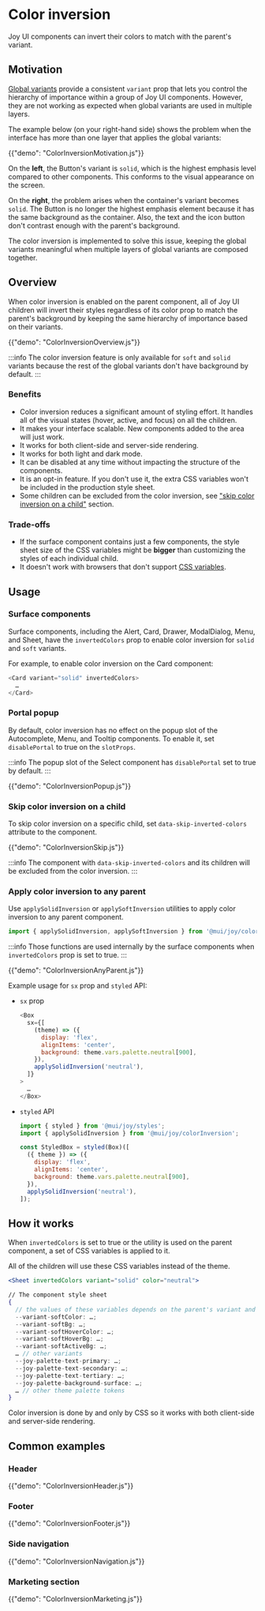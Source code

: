 # Color inversion

<p class="description">Joy UI components can invert their colors to match with the parent's variant.</p>

## Motivation

[Global variants](/joy-ui/main-features/global-variants/) provide a consistent `variant` prop that lets you control the hierarchy of importance within a group of Joy UI components. However, they are not working as expected when global variants are used in multiple layers.

The example below (on your right-hand side) shows the problem when the interface has more than one layer that applies the global variants:

{{"demo": "ColorInversionMotivation.js"}}

On the **left**, the Button's variant is `solid`, which is the highest emphasis level compared to other components.
This conforms to the visual appearance on the screen.

On the **right**, the problem arises when the container's variant becomes `solid`.
The Button is no longer the highest emphasis element because it has the same background as the container.
Also, the text and the icon button don't contrast enough with the parent's background.

The color inversion is implemented to solve this issue, keeping the global variants meaningful when multiple layers of global variants are composed together.

## Overview

When color inversion is enabled on the parent component, all of Joy UI children will invert their styles regardless of its color prop to match the parent's background by keeping the same hierarchy of importance based on their variants.

{{"demo": "ColorInversionOverview.js"}}

:::info
The color inversion feature is only available for `soft` and `solid` variants because the rest of the global variants don't have background by default.
:::

### Benefits

- Color inversion reduces a significant amount of styling effort. It handles all of the visual states (hover, active, and focus) on all the children.
- It makes your interface scalable. New components added to the area will just work.
- It works for both client-side and server-side rendering.
- It works for both light and dark mode.
- It can be disabled at any time without impacting the structure of the components.
- It is an opt-in feature. If you don't use it, the extra CSS variables won't be included in the production style sheet.
- Some children can be excluded from the color inversion, see ["skip color inversion on a child"](#skip-color-inversion-on-a-child) section.

### Trade-offs

- If the surface component contains just a few components, the style sheet size of the CSS variables might be **bigger** than customizing the styles of each individual child.
- It doesn't work with browsers that don't support [CSS variables](https://caniuse.com/css-variables).

## Usage

### Surface components

Surface components, including the Alert, Card, Drawer, ModalDialog, Menu, and Sheet, have the `invertedColors` prop to enable color inversion for `solid` and `soft` variants.

For example, to enable color inversion on the Card component:

```js
<Card variant="solid" invertedColors>
  …
</Card>
```

### Portal popup

By default, color inversion has no effect on the popup slot of the Autocomplete, Menu, and Tooltip components.
To enable it, set `disablePortal` to true on the `slotProps`.

:::info
The popup slot of the Select component has `disablePortal` set to true by default.
:::

{{"demo": "ColorInversionPopup.js"}}

### Skip color inversion on a child

To skip color inversion on a specific child, set `data-skip-inverted-colors` attribute to the component.

{{"demo": "ColorInversionSkip.js"}}

:::info
The component with `data-skip-inverted-colors` and its children will be excluded from the color inversion.
:::

### Apply color inversion to any parent

Use `applySolidInversion` or `applySoftInversion` utilities to apply color inversion to any parent component.

```js
import { applySolidInversion, applySoftInversion } from '@mui/joy/colorInversion';
```

:::info
Those functions are used internally by the surface components when `invertedColors` prop is set to true.
:::

{{"demo": "ColorInversionAnyParent.js"}}

Example usage for `sx` prop and `styled` API:

- `sx` prop

  ```js
  <Box
    sx={[
      (theme) => ({
        display: 'flex',
        alignItems: 'center',
        background: theme.vars.palette.neutral[900],
      }),
      applySolidInversion('neutral'),
    ]}
  >
    …
  </Box>
  ```

- `styled` API

  ```js
  import { styled } from '@mui/joy/styles';
  import { applySolidInversion } from '@mui/joy/colorInversion';

  const StyledBox = styled(Box)([
    ({ theme }) => ({
      display: 'flex',
      alignItems: 'center',
      background: theme.vars.palette.neutral[900],
    }),
    applySolidInversion('neutral'),
  ]);
  ```

## How it works

When `invertedColors` is set to true or the utility is used on the parent component, a set of CSS variables is applied to it.

All of the children will use these CSS variables instead of the theme.

```jsx
<Sheet invertedColors variant="solid" color="neutral">

// The component style sheet
{
  // the values of these variables depends on the parent's variant and color.
  --variant-softColor: …;
  --variant-softBg: …;
  --variant-softHoverColor: …;
  --variant-softHoverBg: …;
  --variant-softActiveBg: …;
  … // other variants
  --joy-palette-text-primary: …;
  --joy-palette-text-secondary: …;
  --joy-palette-text-tertiary: …;
  --joy-palette-background-surface: …;
  … // other theme palette tokens
}
```

Color inversion is done by and only by CSS so it works with both client-side and server-side rendering.

## Common examples

### Header

{{"demo": "ColorInversionHeader.js"}}

### Footer

{{"demo": "ColorInversionFooter.js"}}

### Side navigation

{{"demo": "ColorInversionNavigation.js"}}

### Marketing section

{{"demo": "ColorInversionMarketing.js"}}
